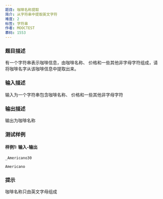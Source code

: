 ```yaml
---
题目: 咖啡名称提取
简介: 从字符串中提取英文字符
难度: 2
标签: 字符串
作者: MOOCTEST
慕码: 1553
---
```


### 题目描述

有一个字符串表示咖啡信息，由咖啡名称、 价格和一些其他非字母字符组成，请将咖啡名字从该咖啡信息中提取出来。

### 输入描述

输入为一个字符串包含咖啡名称、 价格和一些其他非字母字符

### 输出描述

输出为咖啡名称

### 测试样例

#### 样例1: 输入-输出

```
_Americano30
```

```
Americano
```

### 提示

咖啡名称只由英文字母组成
